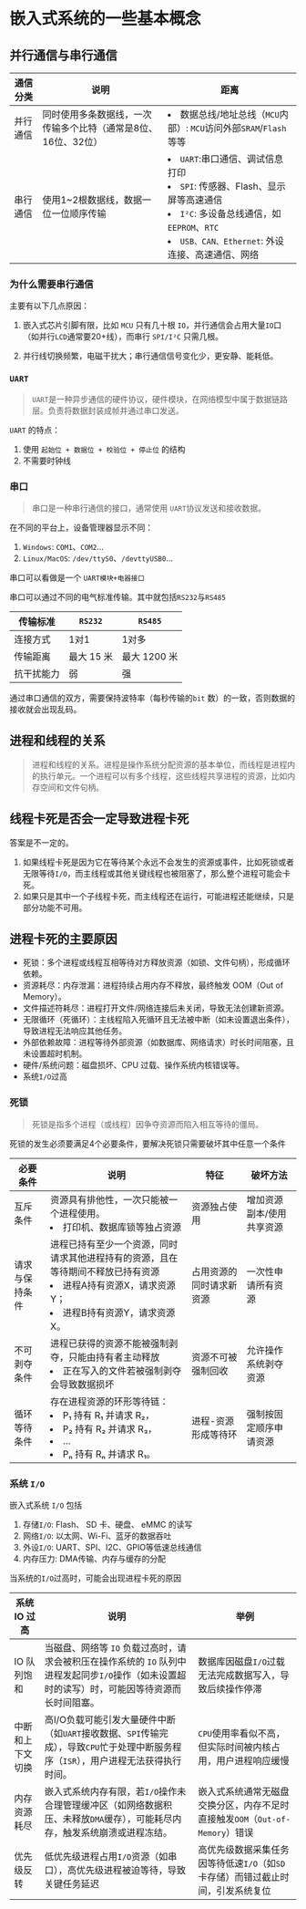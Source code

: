 # 嵌入式系统的一些基本概念

## 并行通信与串行通信

|通信分类|说明|距离|
|-|-|-|
|并行通信|同时使用多条数据线，一次传输多个比特（通常是8位、16位、32位）|<li>数据总线/地址总线（`MCU`内部）: `MCU`访问外部`SRAM`/`Flash` 等等|
|串行通信|使用1~2根数据线，数据一位一位顺序传输|<li> `UART`:串口通信、调试信息打印 <li> `SPI`: 传感器、Flash、显示屏等高速通信 <li> `I²C`: 多设备总线通信，如 `EEPROM`、`RTC`<li> `USB、CAN、Ethernet`: 外设连接、高速通信、网络|


### 为什么需要串行通信

主要有以下几点原因：

1. 嵌入式芯片引脚有限，比如 `MCU` 只有几十根 `IO`，并行通信会占用大量`IO`口（如并行`LCD`通常要20+线），而串行 `SPI/I²C` 只需几根。

2. 并行线切换频繁，电磁干扰大；串行通信信号变化少，更安静、能耗低。


### `UART`

> `UART`是一种异步通信的硬件协议，硬件模块，在网络模型中属于数据链路层。负责将数据封装成帧并通过串口发送。

`UART` 的特点：
1. 使用 `起始位 + 数据位 + 校验位 + 停止位` 的结构
2. 不需要时钟线

### 串口

> 串口是一种串行通信的接口，通常使用 `UART`协议发送和接收数据。

在不同的平台上，设备管理器显示不同：

1. `Windows`: `COM1`、`COM2`...
2. `Linux/MacOS`: `/dev/ttyS0`、`/devttyUSB0`...

串口可以看做是一个 `UART模块+电器接口`

串口可以通过不同的电气标准传输。其中就包括`RS232`与`RS485`

|传输标准|`RS232`|`RS485`|
|-|-|-|
|连接方式|1对1|1对多|
|传输距离|最大 15 米|最大 1200 米|
|抗干扰能力|弱|强|

通过串口通信的双方，需要保持波特率（每秒传输的`bit` 数）的一致，否则数据的接收就会出现乱码。




## 进程和线程的关系

> 进程和线程的关系。进程是操作系统分配资源的基本单位，而线程是进程内的执行单元。一个进程可以有多个线程，这些线程共享进程的资源，比如内存空间和文件句柄。

## 线程卡死是否会一定导致进程卡死

答案是不一定的。

1. 如果线程卡死是因为它在等待某个永远不会发生的资源或事件，比如死锁或者无限等待`I/O`，而主线程或其他关键线程也被阻塞了，那么整个进程可能会卡死。
2. 如果只是其中一个子线程卡死，而主线程还在运行，可能进程还能继续，只是部分功能不可用。


## 进程卡死的主要原因

- 死锁：多个进程或线程互相等待对方释放资源（如锁、文件句柄），形成循环依赖。
- 资源耗尽：内存泄漏：进程持续占用内存不释放，最终触发 OOM（Out of Memory）。
- 文件描述符耗尽：进程打开文件/网络连接后未关闭，导致无法创建新资源。
- 无限循环（死循环）：主线程陷入死循环且无法被中断（如未设置退出条件），导致进程无法响应其他任务。
- 外部依赖故障：进程等待外部资源（如数据库、网络请求）时长时间阻塞，且未设置超时机制。
- 硬件/系统问题：磁盘损坏、CPU 过载、操作系统内核错误等。
- 系统`I/O`过高

### 死锁

> 死锁是指多个进程（或线程）因争夺资源而陷入相互等待的僵局。

死锁的发生必须要满足4个必要条件，要解决死锁只需要破坏其中任意一个条件

|必要条件|说明|特征|破坏方法|
|-|-|-|-|
|互斥条件|资源具有排他性，一次只能被一个进程使用。<li>打印机、数据库锁等独占资源|资源独占使用|增加资源副本/使用共享资源|
|请求与保持条件|进程已持有至少一个资源，同时请求其他进程持有的资源，且在等待期间不释放已持有资源<li>进程A持有资源X，请求资源Y；<li>进程B持有资源Y，请求资源X。|占用资源的同时请求新资源|一次性申请所有资源|
|不可剥夺条件|进程已获得的资源不能被强制剥夺，只能由持有者主动释放<li>正在写入的文件若被强制剥夺会导致数据损坏|资源不可被强制回收|允许操作系统剥夺资源|
|循环等待条件|存在进程资源的环形等待链：<li>P₁ 持有 R₁ 并请求 R₂，<li>P₂ 持有 R₂ 并请求 R₃，<li>…<li>Pₙ 持有 Rₙ 并请求 R₁。|进程-资源形成等待环|	强制按固定顺序申请资源|



### 系统 `I/O`

嵌入式系统 `I/O` 包括 
1. 存储`I/O`: Flash、 SD 卡、硬盘、 eMMC 的读写
2. 网络`I/O`: 以太网、Wi-Fi、蓝牙的数据吞吐
3. 外设`I/O`: UART、SPI、I2C、GPIO等低速总线通信
4. 内存压力: DMA传输、内存与缓存的分配

当系统的`I/O`过高时，可能会出现进程卡死的原因


|系统 IO 过高|说明|举例|
|-|-|-|
|IO 队列饱和|当磁盘、网络等 `IO` 负载过高时，请求会被积压在操作系统的 `IO` 队列中进程发起同步`I/O`操作（如未设置超时的读写）时，可能因等待资源而长时间阻塞。|数据库因磁盘`I/O`过载无法完成数据写入，导致后续操作停滞|
|中断和上下文切换|高I/O负载可能引发大量硬件中断（如`UART`接收数据、`SPI`传输完成），导致`CPU`忙于处理中断服务程序（`ISR`），用户进程无法获得执行时间。|`CPU`使用率看似不高，但实际时间被内核占用，用户进程响应缓慢|
|内存资源耗尽|嵌入式系统内存有限，若`I/O`操作未合理管理缓冲区（如网络数据积压、未释放`DMA`缓存），可能耗尽内存，触发系统崩溃或进程冻结。|嵌入式系统通常无磁盘交换分区，内存不足时直接触发`OOM`（`Out-of-Memory`）错误|
|优先级反转|低优先级进程占用`I/O`资源（如串口），高优先级进程被迫等待，导致关键任务延迟|高优先级数据采集任务因等待低速`I/O`（如`SD`卡存储）而错过截止时间，引发系统复位|

